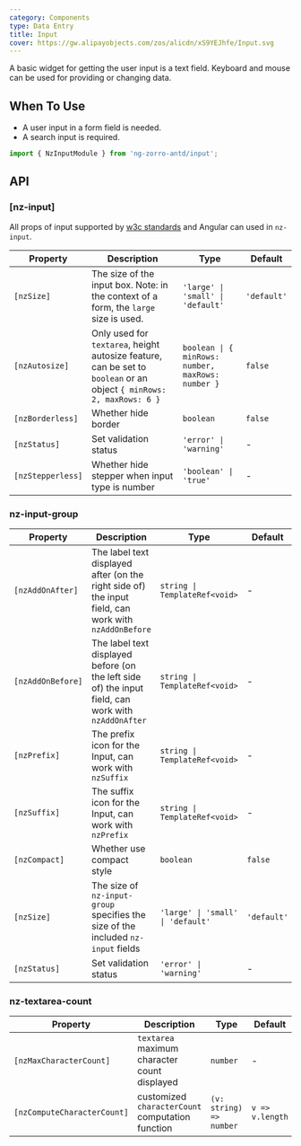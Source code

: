 ```yaml
---
category: Components
type: Data Entry
title: Input
cover: https://gw.alipayobjects.com/zos/alicdn/xS9YEJhfe/Input.svg
---
```


A basic widget for getting the user input is a text field.
Keyboard and mouse can be used for providing or changing data.

## When To Use

- A user input in a form field is needed.
- A search input is required.

```ts
import { NzInputModule } from 'ng-zorro-antd/input';
```

## API

### [nz-input]

All props of input supported by [w3c standards](https://www.w3schools.com/tags/tag_input.asp) and Angular can used in `nz-input`.

| Property | Description | Type | Default |
| -------- | ----------- | ---- | ------- |
| `[nzSize]` | The size of the input box. Note: in the context of a form, the `large` size is used. | `'large' \| 'small' \| 'default'` | `'default'` |
| `[nzAutosize]` | Only used for `textarea`, height autosize feature, can be set to `boolean` or an object `{ minRows: 2, maxRows: 6 }` | `boolean \| { minRows: number, maxRows: number }` | `false` |
| `[nzBorderless]` | Whether hide border | `boolean` | `false` |
| `[nzStatus]` | Set validation status | `'error' \| 'warning'` | - |
| `[nzStepperless]` | Whether hide stepper when input type is number | `'boolean' \| 'true'` | - |

### nz-input-group

| Property | Description | Type | Default |
| -------- | ----------- | ---- | ------- |
| `[nzAddOnAfter]` | The label text displayed after (on the right side of) the input field, can work with `nzAddOnBefore` | `string \| TemplateRef<void>` | - |
| `[nzAddOnBefore]` | The label text displayed before (on the left side of) the input field, can work with `nzAddOnAfter`   | `string \| TemplateRef<void>` | - |
| `[nzPrefix]` | The prefix icon for the Input, can work with `nzSuffix` | `string \| TemplateRef<void>` | - |
| `[nzSuffix]` | The suffix icon for the Input, can work with `nzPrefix` | `string \| TemplateRef<void>` | - |
| `[nzCompact]` | Whether use compact style | `boolean` | `false` |
| `[nzSize]` | The size of `nz-input-group` specifies the size of the included `nz-input` fields | `'large' \| 'small' \| 'default'` | `'default'` |
| `[nzStatus]` | Set validation status | `'error' \| 'warning'` | - |

### nz-textarea-count

| Property | Description | Type | Default |
| --- | --- | --- | --- |
| `[nzMaxCharacterCount]` | `textarea` maximum character count displayed | `number` | - |
| `[nzComputeCharacterCount]` | customized `characterCount` computation function | `(v: string) => number` | `v => v.length` |
